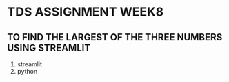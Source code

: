 # TDS ASSIGNMENT WEEK8
## TO FIND THE LARGEST OF THE THREE NUMBERS USING STREAMLIT
1. streamlit
2. python